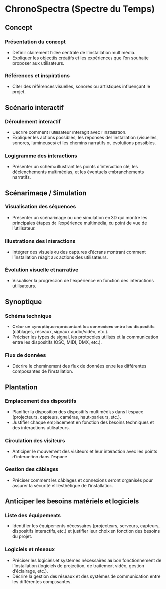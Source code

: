 # ChronoSpectra (Spectre du Temps)
## Concept
### Présentation du concept
- Définir clairement l’idée centrale de l’installation multimédia.
- Expliquer les objectifs créatifs et les expériences que l’on souhaite proposer aux utilisateurs.

### Références et inspirations
- Citer des références visuelles, sonores ou artistiques influençant le projet.

## Scénario interactif
### Déroulement interactif
- Décrire comment l’utilisateur interagit avec l’installation.
- Expliquer les actions possibles, les réponses de l’installation (visuelles, sonores, lumineuses) et les chemins narratifs ou évolutions possibles.

### Logigramme des interactions
- Présenter un schéma illustrant les points d’interaction clé, les déclenchements multimédias, et les éventuels embranchements narratifs.

## Scénarimage / Simulation
### Visualisation des séquences
- Présenter un scénarimage ou une simulation en 3D qui montre les principales étapes de l’expérience multimédia, du point de vue de l’utilisateur.
### Illustrations des interactions
- Intégrer des visuels ou des captures d’écrans montrant comment l’installation réagit aux actions des utilisateurs.
### Évolution visuelle et narrative
- Visualiser la progression de l'expérience en fonction des interactions utilisateurs.
## Synoptique
### Schéma technique
- Créer un synoptique représentant les connexions entre les dispositifs (câblages, réseaux, signaux audio/vidéo, etc.).
- Préciser les types de signal, les protocoles utilisés et la communication entre les dispositifs (OSC, MIDI, DMX, etc.).
### Flux de données
- Décrire le cheminement des flux de données entre les différentes composantes de l’installation.
## Plantation
### Emplacement des dispositifs
- Planifier la disposition des dispositifs multimédias dans l’espace (projecteurs, capteurs, caméras, haut-parleurs, etc.).
- Justifier chaque emplacement en fonction des besoins techniques et des interactions utilisateurs.
### Circulation des visiteurs
- Anticiper le mouvement des visiteurs et leur interaction avec les points d’interaction dans l’espace.
### Gestion des câblages
- Préciser comment les câblages et connexions seront organisés pour assurer la sécurité et l’esthétique de l’installation.
## Anticiper les besoins matériels et logiciels
### Liste des équipements
- Identifier les équipements nécessaires (projecteurs, serveurs, capteurs, dispositifs interactifs, etc.) et justifier leur choix en fonction des besoins du projet.
### Logiciels et réseaux
- Préciser les logiciels et systèmes nécessaires au bon fonctionnement de l’installation (logiciels de projection, de traitement vidéo, gestion d’éclairage, etc.).
- Décrire la gestion des réseaux et des systèmes de communication entre les différentes composantes.

